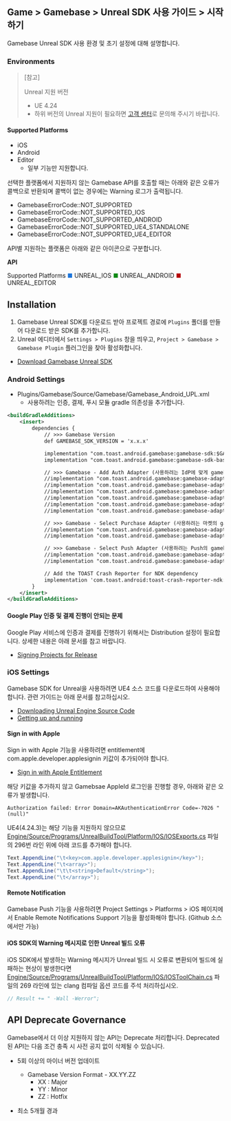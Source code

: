 ## Game > Gamebase > Unreal SDK 사용 가이드 > 시작하기

Gamebase Unreal SDK 사용 환경 및 초기 설정에 대해 설명합니다.

### Environments

> [참고] 
>
> Unreal 지원 버전
>
> * UE 4.24
> * 하위 버전의 Unreal 지원이 필요하면 [고객 센터](https://toast.com/support/inquiry)로 문의해 주시기 바랍니다.

#### Supported Platforms

* iOS
* Android
* Editor
    * 일부 기능만 지원합니다.

선택한 플랫폼에서 지원하지 않는 Gamebase API를 호출할 때는 아래와 같은 오류가 콜백으로 반환되며 콜백이 없는 경우에는 Warning 로그가 출력됩니다.

* GamebaseErrorCode::NOT_SUPPORTED
* GamebaseErrorCode::NOT_SUPPORTED_IOS
* GamebaseErrorCode::NOT_SUPPORTED_ANDROID
* GamebaseErrorCode::NOT_SUPPORTED_UE4_STANDALONE
* GamebaseErrorCode::NOT_SUPPORTED_UE4_EDITOR

API별 지원하는 플랫폼은 아래와 같은 아이콘으로 구분합니다.

**API**

Supported Platforms
<span style="color:#1D76DB; font-size: 10pt">■</span> UNREAL_IOS
<span style="color:#0E8A16; font-size: 10pt">■</span> UNREAL_ANDROID
<span style="color:#B60205; font-size: 10pt">■</span> UNREAL_EDITOR

## Installation

1. Gamebase Unreal SDK를 다운로드 받아 프로젝트 경로에 `Plugins` 폴더를 만들어 다운로드 받은 SDK를 추가합니다.
2. Unreal 에디터에서 `Settings > Plugins` 창을 띄우고, `Project > Gamebase > Gamebase Plugin` 플러그인을 찾아 활성화합니다.

* [Download Gamebase Unreal SDK](/Download/#game-gamebase)

### Android Settings

* Plugins/Gamebase/Source/Gamebase/Gamebase_Android_UPL.xml
    * 사용하려는 인증, 결제, 푸시 모듈 gradle 의존성을 추가합니다.

```xml
<buildGradleAdditions>
    <insert>
        dependencies {
            // >>> Gamebase Version
            def GAMEBASE_SDK_VERSION = 'x.x.x'

            implementation "com.toast.android.gamebase:gamebase-sdk:$GAMEBASE_SDK_VERSION"
            implementation "com.toast.android.gamebase:gamebase-sdk-base:$GAMEBASE_SDK_VERSION"

            // >>> Gamebase - Add Auth Adapter (사용하려는 IdP에 맞게 gamebase-adapter-auth 모듈을 gradle 의존성에 추가합니다.)
            //implementation "com.toast.android.gamebase:gamebase-adapter-auth-facebook:$GAMEBASE_SDK_VERSION"
            //implementation "com.toast.android.gamebase:gamebase-adapter-auth-google:$GAMEBASE_SDK_VERSION"
            //implementation "com.toast.android.gamebase:gamebase-adapter-auth-line:$GAMEBASE_SDK_VERSION"
            //implementation "com.toast.android.gamebase:gamebase-adapter-auth-naver:$GAMEBASE_SDK_VERSION"
            //implementation "com.toast.android.gamebase:gamebase-adapter-auth-payco:$GAMEBASE_SDK_VERSION"
            //implementation "com.toast.android.gamebase:gamebase-adapter-auth-twitter:$GAMEBASE_SDK_VERSION"

            // >>> Gamebase - Select Purchase Adapter (사용하려는 마켓의 gamebase-adapter-purchase 모듈을 gradle 의존성에 추가합니다.)
            //implementation "com.toast.android.gamebase:gamebase-adapter-purchase-google:$GAMEBASE_SDK_VERSION"
            //implementation "com.toast.android.gamebase:gamebase-adapter-purchase-onestore:$GAMEBASE_SDK_VERSION"

            // >>> Gamebase - Select Push Adapter (사용하려는 Push의 gamebase-adapter-purchase 모듈을 gradle 의존성에 추가합니다.)
            //implementation "com.toast.android.gamebase:gamebase-adapter-push-fcm:$GAMEBASE_SDK_VERSION"
            //implementation "com.toast.android.gamebase:gamebase-adapter-push-tencent:$GAMEBASE_SDK_VERSION"

            // Add the TOAST Crash Reporter for NDK dependency
            implementation 'com.toast.android:toast-crash-reporter-ndk:0.21.0'
        }
    </insert>
</buildGradleAdditions>
```

#### Google Play 인증 및 결제 진행이 안되는 문제

Google Play 서비스에 인증과 결제를 진행하기 위해서는 Distribution 설정이 필요합니다.
상세한 내용은 아래 문서를 참고 바랍니다. 

* [Signing Projects for Release](https://docs.unrealengine.com/en-US/Platforms/Mobile/Android/DistributionSigning/index.html)

### iOS Settings

Gamebase SDK for Unreal을 사용하려면 UE4 소스 코드를 다운로드하여 사용해야 합니다.
관련 가이드는 아래 문서를 참고하십시오.

* [Downloading Unreal Engine Source Code](https://docs.unrealengine.com/en-US/GettingStarted/DownloadingUnrealEngine/index.html)
* [Getting up and running](https://github.com/EpicGames/UnrealEngine#getting-up-and-running)

#### Sign in with Apple

Sign in with Apple 기능을 사용하려면 entitlement에 com.apple.developer.applesignin 키값이 추가되어야 합니다.

* [Sign in with Apple Entitlement](https://developer.apple.com/documentation/bundleresources/entitlements/com_apple_developer_applesignin)

해당 키값을 추가하지 않고 Gamebsae AppleId 로그인을 진행할 경우, 아래와 같은 오류가 발생합니다.

```
Authorization failed: Error Domain=AKAuthenticationError Code=-7026 "(null)"

```

UE4(4.24.3)는 해당 기능을 지원하지 않으므로 [Engine/Source/Programs/UnrealBuildTool/Platform/IOS/IOSExports.cs](https://github.com/EpicGames/UnrealEngine/blob/release/Engine/Source/Programs/UnrealBuildTool/Platform/IOS/IOSExports.cs) 파일의 296번 라인 위에 아래 코드를 추가해야 합니다.

```cs
Text.AppendLine("\t<key>com.apple.developer.applesignin</key>");
Text.AppendLine("\t<array>");
Text.AppendLine("\t\t<string>Default</string>");
Text.AppendLine("\t</array>");
```

#### Remote Notification

Gamebase Push 기능을 사용하려면 Project Settings > Platforms > iOS 페이지에서 Enable Remote Notifications Support 기능을 활성화해야 합니다. (Github 소스에서만 가능)

#### iOS SDK의 Warning 메시지로 인한 Unreal 빌드 오류

iOS SDK에서 발생하는 Warning 메시지가 Unreal 빌드 시 오류로 변환되어 빌드에 실패하는 현상이 발생한다면 [Engine/Source/Programs/UnrealBuildTool/Platform/IOS/IOSToolChain.cs](https://github.com/EpicGames/UnrealEngine/blob/release/Engine/Source/Programs/UnrealBuildTool/Platform/IOS/IOSToolChain.cs) 파일의 269 라인에 있는 clang 컴파일 옵션 코드를 주석 처리하십시오.

```cs
// Result += " -Wall -Werror";
```

## API Deprecate Governance

Gamebase에서 더 이상 지원하지 않는 API는 Deprecate 처리합니다.
Deprecated 된 API는 다음 조건 충족 시 사전 공지 없이 삭제될 수 있습니다.

* 5회 이상의 마이너 버전 업데이트
	* Gamebase Version Format - XX.YY.ZZ
		* XX : Major
		* YY : Minor
		* ZZ : Hotfix

* 최소 5개월 경과
